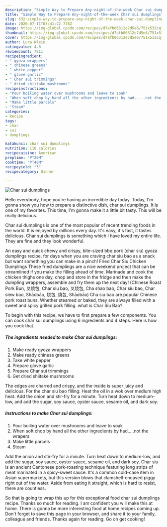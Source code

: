 ```yaml
---
description: "Simple Way to Prepare Any-night-of-the-week Char sui dumplings"
title: "Simple Way to Prepare Any-night-of-the-week Char sui dumplings"
slug: 632-simple-way-to-prepare-any-night-of-the-week-char-sui-dumplings
date: 2020-07-11T03:41:22.776Z
image: https://img-global.cpcdn.com/recipes/d7afb06312e7d5e6/751x532cq70/char-sui-dumplings-recipe-main-photo.jpg
thumbnail: https://img-global.cpcdn.com/recipes/d7afb06312e7d5e6/751x532cq70/char-sui-dumplings-recipe-main-photo.jpg
cover: https://img-global.cpcdn.com/recipes/d7afb06312e7d5e6/751x532cq70/char-sui-dumplings-recipe-main-photo.jpg
author: Lura Klein
ratingvalue: 4.8
reviewcount: 7811
recipeingredient:
- " gyoza wrappers"
- " chinese greens"
- " white pepper"
- " glove garlic"
- " Char sui trimmings"
- " dried shiitake mushrooms"
recipeinstructions:
- "Pour boiling water over mushrooms and leave to soak"
- "When soft chop by hand all the other ingredients by had.....not the wrapers"
- "Make little parcels"
- "Steam"
categories:
- Recipe
tags:
- char
- sui
- dumplings

katakunci: char sui dumplings 
nutrition: 116 calories
recipecuisine: American
preptime: "PT26M"
cooktime: "PT48M"
recipeyield: "3"
recipecategory: Dinner

---
```



![Char sui dumplings](https://img-global.cpcdn.com/recipes/d7afb06312e7d5e6/751x532cq70/char-sui-dumplings-recipe-main-photo.jpg)

Hello everybody, hope you're having an incredible day today. Today, I'm gonna show you how to prepare a distinctive dish, char sui dumplings. It is one of my favorites. This time, I'm gonna make it a little bit tasty. This will be really delicious.

Char sui dumplings is one of the most popular of recent trending foods in the world. It is enjoyed by millions every day. It's easy, it's fast, it tastes delicious. Char sui dumplings is something which I have loved my entire life. They are fine and they look wonderful.

An easy and quick chewy and crispy, bite-sized bbq pork (char siu) gyoza dumplings recipe, for days when you are craving char siu bao as a snack but want something you can make in a pinch! Fried Char Siu Chicken Dumplings These fried dumplings are a nice weekend project that can be streamlined if you make the filling ahead of time. Marinade and cook the chicken thighs one day, chop and store in the fridge and then make the dumpling wrappers, assemble and fry them up the next day! (Chinese Roast Pork Bun, 叉燒包, Char siu bao, 叉烧包, Cha shao bao, Char siu bao, Char siew bao, Shāobāo, 烧包, 燒包, Shāobāo) Cha siu bao are popular Chinese pork roast buns. Whether steamed or baked, they are always filled with a sweet and spicy grilled pork filling. what is Char Siu Bao?


To begin with this recipe, we have to first prepare a few components. You can cook char sui dumplings using 6 ingredients and 4 steps. Here is how you cook that.

<!--inarticleads1-->

##### The ingredients needed to make Char sui dumplings:

1. Make ready  gyoza wrappers
1. Make ready  chinese greens
1. Take  white pepper
1. Prepare  glove garlic
1. Prepare  Char sui trimmings
1. Get  dried shiitake mushrooms


The edges are charred and crispy, and the inside is super juicy and delicious. For the char siu bao filling: Heat the oil in a wok over medium high heat. Add the onion and stir-fry for a minute. Turn heat down to medium-low, and add the sugar, soy sauce, oyster sauce, sesame oil, and dark soy. 

<!--inarticleads2-->

##### Instructions to make Char sui dumplings:

1. Pour boiling water over mushrooms and leave to soak
1. When soft chop by hand all the other ingredients by had.....not the wrapers
1. Make little parcels
1. Steam


Add the onion and stir-fry for a minute. Turn heat down to medium-low, and add the sugar, soy sauce, oyster sauce, sesame oil, and dark soy. Char siu is an ancient Cantonese pork-roasting technique featuring long strips of meat marinated in a spicy-sweet sauce. It&#39;s a common cold-case item in Asian supermarkets, but this version blows that clamshell-encased piggy right out of the water. Aside from eating it straight, which is hard to resist, there are countless. 

So that is going to wrap this up for this exceptional food char sui dumplings recipe. Thanks so much for reading. I am confident you will make this at home. There is gonna be more interesting food at home recipes coming up. Don't forget to save this page in your browser, and share it to your family, colleague and friends. Thanks again for reading. Go on get cooking!

